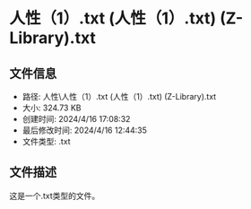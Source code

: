 ﻿# 人性（1）.txt (人性（1）.txt) (Z-Library).txt

## 文件信息
- 路径: 人性\人性（1）.txt (人性（1）.txt) (Z-Library).txt
- 大小: 324.73 KB
- 创建时间: 2024/4/16 17:08:32
- 最后修改时间: 2024/4/16 12:44:35
- 文件类型: .txt

## 文件描述
这是一个.txt类型的文件。

